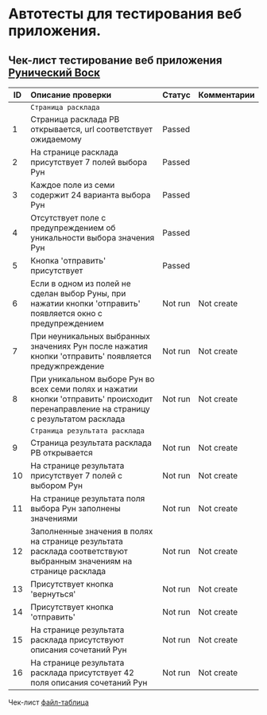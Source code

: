 # Автотесты для тестирования веб приложения.
## Чек-лист тестирование веб приложения [ Рунический Воск ](https://github.com/ShulgaAnatoly/Runicheskiy_Vosk_Django)

| ID	| Описание проверки	| Статус	| Комментарии |
| --- | :------------------------------------------------ | ------------ | --------------- |
| | `Страница расклада` |
| 1	| Страница расклада РВ открывается, url соответствует ожидаемому | Passed |
| 2	| На странице расклада присутствует 7 полей выбора Рун | Passed |
| 3	| Каждое поле из семи  содержит 24 варианта выбора Рун | Passed |
| 4	| Отсутствует поле с предупреждением об уникальности выбора значения Рун | Passed |
| 5	| Кнопка 'отправить' присутствует | Passed |
| 6	| Если в одном из полей не сделан выбор Руны, при нажатии кнопки  'отправить' появляется окно с предупреждением | Not run | Not create |
| 7	| При неуникальных выбранных значениях Рун после нажатия кнопки 'отправить' появляется предужпреждение  | Not run | Not create |
| 8	| При уникальном выборе Рун во всех семи полях и нажатии кнопки 'отправить' происходит перенаправление на страницу с результатом расклада | Not run | Not create |
| | `Страница результата расклада`
| 9	| Страница результата расклада РВ открывается | Not run | Not create |
| 10	| На странице результата присутствует 7 полей с выбором Рун | Not run | Not create |
| 11	| На странице результата поля выбора Рун заполнены значениями | Not run | Not create |
| 12	| Заполненные значения в полях на странице результата расклада соответствуют выбранным значениям на странице расклада | Not run | Not create |
| 13	| Присутствует кнопка 'вернуться' | Not run | Not create |
| 14	| Присутствует кнопка 'отправить' | Not run | Not create |
| 15	| На странице результата расклада присутствуют описания сочетаний Рун | Not run | Not create |
| 16	| На странице результата расклада присутствует 42 поля описания сочетаний Рун | Not run | Not create |

Чек-лист [файл-таблица](https://docs.google.com/spreadsheets/d/1m6oP6VYK0GKUC-gxtU0M7WirFdPzayiiBnQJhSJzLlI/edit?usp=sharing) 
